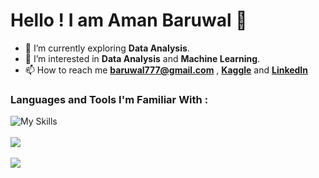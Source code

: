 # Hello !  I am Aman Baruwal 👋

- 🌱 I’m currently exploring **Data Analysis**.
- 💼 I’m interested in **Data Analysis** and **Machine Learning**.
- 📫 How to reach me **baruwal777@gmail.com** , **<a href="https://www.kaggle.com/bison777">Kaggle</a>** and **<a href="https://www.linkedin.com/in/aman-baruwal-40b3b7359">LinkedIn</a>**

### Languages and Tools I'm Familiar With :

![My Skills](https://go-skill-icons.vercel.app/api/icons?i=py,mysql,mongodb,excel,flask,scikitlearn,kaggle,pandas,numpy,matplotlib,seaborn&titles=true)<br/><br/>
![](https://github-readme-streak-stats.herokuapp.com/?user=Aman-Baruwal&theme=youtube-dark&hide_border=true)<br/><br/>
![](https://komarev.com/ghpvc/?username=Aman-Baruwal&style=for-the-badge&color=red)


